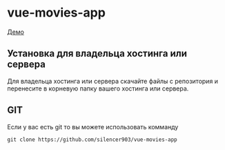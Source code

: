 # vue-movies-app
[Демо](https://silencer903.github.io/vue-movies-app/)
## Установка для владельца хостинга или сервера
Для владельца хостинга или сервера скачайте файлы с репозитория и перенесите в корневую папку вашего хостинга или сервера.
## GIT
Если у вас есть git то вы можете использовать комманду
```
git clone https://github.com/silencer903/vue-movies-app
```